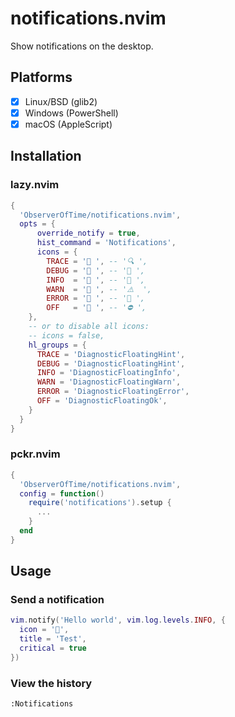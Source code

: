 # notifications.nvim

Show notifications on the desktop.

## Platforms

* [x] Linux/BSD (glib2)
* [x] Windows (PowerShell)
* [x] macOS (AppleScript)

## Installation

### lazy.nvim

```lua
{
  'ObserverOfTime/notifications.nvim',
  opts = {
      override_notify = true,
      hist_command = 'Notifications',
      icons = {
        TRACE = ' ', -- '🔍 ',
        DEBUG = '󰠭 ', -- '🐞 ',
        INFO  = ' ', -- '📣 ',
        WARN  = ' ', -- '⚠️  ',
        ERROR = ' ', -- '🚨 ',
        OFF   = ' ', -- '⛔ ',
    },
    -- or to disable all icons:
    -- icons = false,
    hl_groups = {
      TRACE = 'DiagnosticFloatingHint',
      DEBUG = 'DiagnosticFloatingHint',
      INFO = 'DiagnosticFloatingInfo',
      WARN = 'DiagnosticFloatingWarn',
      ERROR = 'DiagnosticFloatingError',
      OFF = 'DiagnosticFloatingOk',
    }
  }
}
```

### pckr.nvim

```lua
{
  'ObserverOfTime/notifications.nvim',
  config = function()
    require('notifications').setup {
      ...
    }
  end
}
```

## Usage

### Send a notification

```lua
vim.notify('Hello world', vim.log.levels.INFO, {
  icon = '󱇎',
  title = 'Test',
  critical = true
})
```

### View the history

```vim
:Notifications
```
